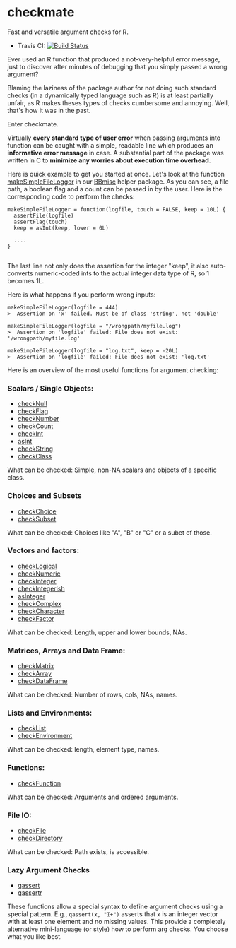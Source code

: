 # checkmate

Fast and versatile argument checks for R.

* Travis CI: [![Build Status](https://travis-ci.org/mllg/checkmate.svg)](https://travis-ci.org/mllg/checkmate)


Ever used an R function that produced a not-very-helpful error message,
just to discover after minutes of debugging that you simply passed a wrong argument?

Blaming the laziness of the package author for not doing such standard checks
(in a dynamically typed language such as R) is at least partially unfair, as R makes theses types of checks
cumbersome and annoying. Well, that's how it was in the past.

Enter checkmate.

Virtually **every standard type of user error** when passing arguments into function can be
caught with a simple, readable line which produces an **informative error message** in case.
A substantial part of the package was written in C to **minimize any worries about execution time overhead**.

Here is quick example to get you started at once. Let's look at the function 
[makeSimpleFileLogger](http://berndbischl.github.io/BBmisc/man/makeSimpleFileLogger.html)
in our [BBmisc](http://berndbischl.github.io/BBmisc/) helper package.
As you can see, a file path, a boolean flag and a count can be passed in by the
user. Here is the corresponding code to perform the checks:

```splus
makeSimpleFileLogger = function(logfile, touch = FALSE, keep = 10L) {
  assertFile(logfile)
  assertFlag(touch)
  keep = asInt(keep, lower = 0L)
  
  ....
}
  
```
The last line not only does the assertion for the integer "keep", it also auto-converts numeric-coded ints to the actual integer data type
of R, so 1 becomes 1L.

Here is what happens if you perform wrong inputs:


```splus
makeSimpleFileLogger(logfile = 444)
>  Assertion on 'x' failed. Must be of class 'string', not 'double'

makeSimpleFileLogger(logfile = "/wrongpath/myfile.log")
>  Assertion on 'logfile' failed: File does not exist: '/wrongpath/myfile.log'

makeSimpleFileLogger(logfile = "log.txt", keep = -20L)
>  Assertion on 'logfile' failed: File does not exist: 'log.txt'

```

Here is an overview of the most useful functions for argument checking:

### Scalars / Single Objects:

* [checkNull](http://mllg.github.io/checkmate/man/checkNull.html)
* [checkFlag](http://mllg.github.io/checkmate/man/checkFlag.html)
* [checkNumber](http://mllg.github.io/checkmate/man/checkNumber.html)
* [checkCount](http://mllg.github.io/checkmate/man/checkCount.html)
* [checkInt](http://mllg.github.io/checkmate/man/checkInt.html)
* [asInt](http://mllg.github.io/checkmate/man/asInt.html)
* [checkString](http://mllg.github.io/checkmate/man/checkString.html)
* [checkClass](http://mllg.github.io/checkmate/man/checkClass.html)

What can be checked: Simple, non-NA scalars and objects of a specific class.

### Choices and Subsets

* [checkChoice](http://mllg.github.io/checkmate/man/checkChoice.html)
* [checkSubset](http://mllg.github.io/checkmate/man/checkSubset.html)

What can be checked: Choices like "A", "B" or "C" or a subet of those.

### Vectors and factors:

* [checkLogical](http://mllg.github.io/checkmate/man/checkLogical.html)
* [checkNumeric](http://mllg.github.io/checkmate/man/checkNumeric.html)
* [checkInteger](http://mllg.github.io/checkmate/man/checkInteger.html)
* [checkIntegerish](http://mllg.github.io/checkmate/man/checkIntegerish.html)
* [asInteger](http://mllg.github.io/checkmate/man/asInteger.html)
* [checkComplex](http://mllg.github.io/checkmate/man/checkComplex.html)
* [checkCharacter](http://mllg.github.io/checkmate/man/checkCharacter.html)
* [checkFactor](http://mllg.github.io/checkmate/man/checkFactor.html)

What can be checked: Length, upper and lower bounds, NAs.

### Matrices, Arrays and Data Frame:

* [checkMatrix](http://mllg.github.io/checkmate/man/checkMatrix.html)
* [checkArray](http://mllg.github.io/checkmate/man/checkArray.html)
* [checkDataFrame](http://mllg.github.io/checkmate/man/checkDataFrame.html)

What can be checked: Number of rows, cols, NAs, names.

### Lists and Environments:

* [checkList](http://mllg.github.io/checkmate/man/checkList.html)
* [checkEnvironment](http://mllg.github.io/checkmate/man/checkEnvironment.html)

What can be checked: length, element type, names.

### Functions:

* [checkFunction](http://mllg.github.io/checkmate/man/checkFunction.html)

What can be checked: Arguments and ordered arguments.

### File IO:

* [checkFile](http://mllg.github.io/checkmate/man/checkFile.html)
* [checkDirectory](http://mllg.github.io/checkmate/man/checkDirectory.html)

What can be checked: Path exists, is accessible.

### Lazy Argument Checks

* [qassert](http://mllg.github.io/checkmate/man/qassert.html)
* [qassertr](http://mllg.github.io/checkmate/man/qassert.html)

These functions allow a special syntax to define argument checks using
a special pattern. E.g., `qassert(x, "I+")` asserts that `x` is an integer
vector with at least one element and no missing values.
This provide a completely alternative mini-language (or style) how to perform arg checks.
You choose what you like best.


